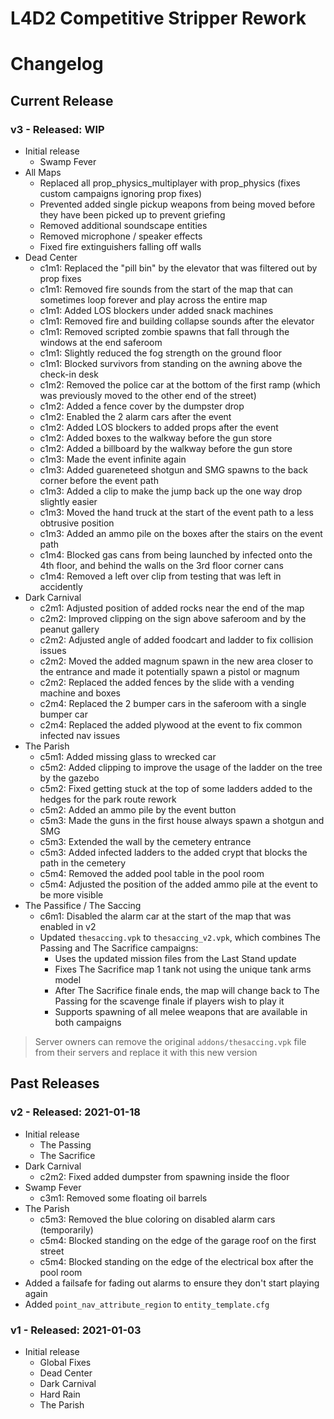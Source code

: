 # L4D2 Competitive Stripper Rework
# Changelog

## Current Release
### v3 - Released: WIP
* Initial release
    * Swamp Fever
* All Maps
	* Replaced all prop_physics_multiplayer with prop_physics (fixes custom campaigns ignoring prop fixes)
	* Prevented added single pickup weapons from being moved before they have been picked up to prevent griefing
	* Removed additional soundscape entities
	* Removed microphone / speaker effects
	* Fixed fire extinguishers falling off walls
* Dead Center
	* c1m1: Replaced the "pill bin" by the elevator that was filtered out by prop fixes
	* c1m1: Removed fire sounds from the start of the map that can sometimes loop forever and play across the entire map
	* c1m1: Added LOS blockers under added snack machines
	* c1m1: Removed fire and building collapse sounds after the elevator
	* c1m1: Removed scripted zombie spawns that fall through the windows at the end saferoom
	* c1m1: Slightly reduced the fog strength on the ground floor
	* c1m1: Blocked survivors from standing on the awning above the check-in desk
	* c1m2: Removed the police car at the bottom of the first ramp (which was previously moved to the other end of the street)
	* c1m2: Added a fence cover by the dumpster drop
	* c1m2: Enabled the 2 alarm cars after the event
	* c1m2: Added LOS blockers to added props after the event
	* c1m2: Added boxes to the walkway before the gun store
	* c1m2: Added a billboard by the walkway before the gun store
	* c1m3: Made the event infinite again
	* c1m3: Added guareneteed shotgun and SMG spawns to the back corner before the event path
	* c1m3: Added a clip to make the jump back up the one way drop slightly easier
	* c1m3: Moved the hand truck at the start of the event path to a less obtrusive position
	* c1m3: Added an ammo pile on the boxes after the stairs on the event path
	* c1m4: Blocked gas cans from being launched by infected onto the 4th floor, and behind the walls on the 3rd floor corner cans
	* c1m4: Removed a left over clip from testing that was left in accidently
* Dark Carnival
	* c2m1: Adjusted position of added rocks near the end of the map
	* c2m2: Improved clipping on the sign above saferoom and by the peanut gallery
	* c2m2: Adjusted angle of added foodcart and ladder to fix collision issues
	* c2m2: Moved the added magnum spawn in the new area closer to the entrance and made it potentially spawn a pistol or magnum
	* c2m2: Replaced the added fences by the slide with a vending machine and boxes
	* c2m4: Replaced the 2 bumper cars in the saferoom with a single bumper car
	* c2m4: Replaced the added plywood at the event to fix common infected nav issues
* The Parish
	* c5m1: Added missing glass to wrecked car
	* c5m2: Added clipping to improve the usage of the ladder on the tree by the gazebo
	* c5m2: Fixed getting stuck at the top of some ladders added to the hedges for the park route rework
	* c5m2: Added an ammo pile by the event button
	* c5m3: Made the guns in the first house always spawn a shotgun and SMG
	* c5m3: Extended the wall by the cemetery entrance
	* c5m3: Added infected ladders to the added crypt that blocks the path in the cemetery
	* c5m4: Removed the added pool table in the pool room
	* c5m4: Adjusted the position of the added ammo pile at the event to be more visible
* The Passifice / The Saccing
	* c6m1: Disabled the alarm car at the start of the map that was enabled in v2
	* Updated `thesaccing.vpk` to `thesaccing_v2.vpk`, which combines The Passing and The Sacrifice campaigns:
		* Uses the updated mission files from the Last Stand update
		* Fixes The Sacrifice map 1 tank not using the unique tank arms model
		* After The Sacrifice finale ends, the map will change back to The Passing for the scavenge finale if players wish to play it
		* Supports spawning of all melee weapons that are available in both campaigns
> Server owners can remove the original `addons/thesaccing.vpk` file from their servers and replace it with this new version


## Past Releases
### v2 - Released: 2021-01-18
* Initial release
    * The Passing
    * The Sacrifice
* Dark Carnival
    * c2m2: Fixed added dumpster from spawning inside the floor
* Swamp Fever
    * c3m1: Removed some floating oil barrels
* The Parish
    * c5m3: Removed the blue coloring on disabled alarm cars (temporarily)
	* c5m4: Blocked standing on the edge of the garage roof on the first street
	* c5m4: Blocked standing on the edge of the electrical box after the pool room
* Added a failsafe for fading out alarms to ensure they don't start playing again
* Added `point_nav_attribute_region` to `entity_template.cfg`

### v1 - Released: 2021-01-03
* Initial release
    * Global Fixes
	* Dead Center
	* Dark Carnival
	* Hard Rain
	* The Parish